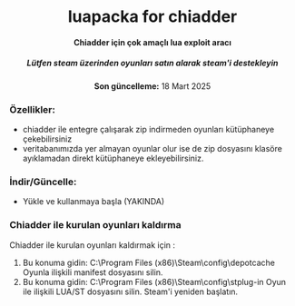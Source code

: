 

<center>
    <h1 align="center">luapacka for chiadder</h1>
    <h4 align="center"> <strong>Chiadder için</strong> çok amaçlı lua exploit aracı </h4>
    <h5 align="center">Lütfen steam üzerinden oyunları satın alarak steam'i destekleyin</h5>
    <p align="center">
        <strong>Son güncelleme:</strong> 18 Mart 2025<br>       
    </p> 
</center>

### Özellikler:
* chiadder ile entegre çalışarak zip indirmeden oyunları kütüphaneye çekebilirsiniz
* veritabanımızda yer almayan oyunlar olur ise de zip dosyasını klasöre ayıklamadan direkt kütüphaneye ekleyebilirsiniz.


### İndir/Güncelle:
* Yükle ve kullanmaya başla (YAKINDA)


### Chiadder ile kurulan oyunları kaldırma

Chiadder ile kurulan oyunları kaldırmak için :

1. Bu konuma gidin: C:\Program Files (x86)\Steam\config\depotcache Oyunla ilişkili manifest dosyasını silin.
2. Bu konuma gidin: C:\Program Files (x86)\Steam\config\stplug-in Oyun ile ilişkili LUA/ST dosyasını silin. Steam'i yeniden başlatın.






